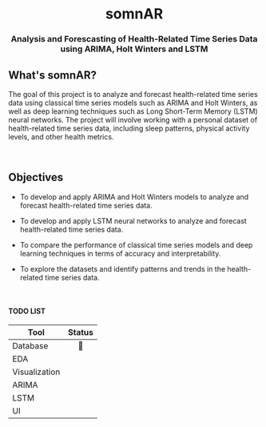 <h1 style="text-align: center">
somnAR
</h1>

<h3 style="text-align: center">
Analysis and Forescasting of Health-Related Time Series Data using ARIMA, Holt Winters and LSTM
</h3>

## What's somnAR?
The goal of this project is to analyze and forecast health-related time series data using classical time series models such as ARIMA and Holt Winters, as well as deep learning techniques such as Long Short-Term Memory (LSTM) neural networks. The project will involve working with a personal dataset of health-related time series data, including sleep patterns, physical activity levels, and other health metrics.

&nbsp;

## Objectives


* To develop and apply ARIMA and Holt Winters models to analyze and forecast health-related time series data.

* To develop and apply LSTM neural networks to analyze and forecast health-related time series data.

* To compare the performance of classical time series models and deep learning techniques in terms of accuracy and interpretability.

* To explore the datasets and identify patterns and trends in the health-related time series data.

&nbsp;

#### TODO LIST

| Tool          | Status |
|---------------|:------:|
| Database      |   🚧   |
| EDA           |        |
| Visualization |        |
| ARIMA         |        |
| LSTM          |        |
| UI            |        |